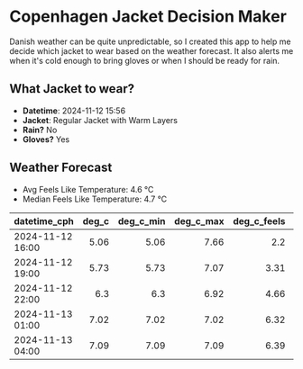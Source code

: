 
# Copenhagen Jacket Decision Maker

Danish weather can be quite unpredictable, so I created this app to help me decide which jacket to wear based on the weather forecast. 
It also alerts me when it's cold enough to bring gloves or when I should be ready for rain.

## What Jacket to wear?

- **Datetime**: 2024-11-12 15:56
- **Jacket**: Regular Jacket with Warm Layers
- **Rain?** No
- **Gloves?** Yes

## Weather Forecast
- Avg Feels Like Temperature: 4.6 °C
- Median Feels Like Temperature: 4.7 °C

| datetime_cph     |   deg_c |   deg_c_min |   deg_c_max |   deg_c_feels | weather   | wind   | rain   |
|:-----------------|--------:|------------:|------------:|--------------:|:----------|:-------|:-------|
| 2024-11-12 16:00 |    5.06 |        5.06 |        7.66 |          2.2  | Clouds    | Low    | None   |
| 2024-11-12 19:00 |    5.73 |        5.73 |        7.07 |          3.31 | Clouds    | Low    | None   |
| 2024-11-12 22:00 |    6.3  |        6.3  |        6.92 |          4.66 | Clouds    | Low    | None   |
| 2024-11-13 01:00 |    7.02 |        7.02 |        7.02 |          6.32 | Clouds    | Low    | None   |
| 2024-11-13 04:00 |    7.09 |        7.09 |        7.09 |          6.39 | Clouds    | Low    | None   |
        